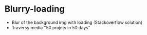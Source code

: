 # Blurry-loading
 - Blur of the background img with loading (Stackoverflow solution)
 - Traversy media "50 projets in 50 days"

